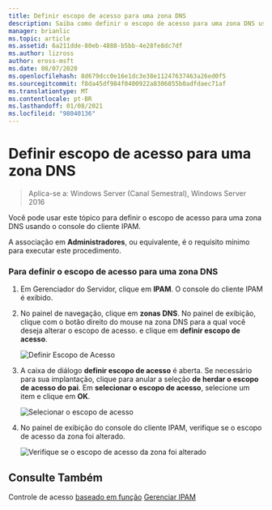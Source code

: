 ```yaml
---
title: Definir escopo de acesso para uma zona DNS
description: Saiba como definir o escopo de acesso para uma zona DNS usando o console do cliente IPAM.
manager: brianlic
ms.topic: article
ms.assetid: 6a211dde-80eb-4888-b5bb-4e28fe8dc7df
ms.author: lizross
author: eross-msft
ms.date: 08/07/2020
ms.openlocfilehash: 8d679dcc0e16e1dc3e38e11247637463a26ed0f5
ms.sourcegitcommit: f8da45df984f0400922a8306855b0adfdaec71af
ms.translationtype: MT
ms.contentlocale: pt-BR
ms.lasthandoff: 01/08/2021
ms.locfileid: "98040136"
---
```

# <a name="set-access-scope-for-a-dns-zone"></a>Definir escopo de acesso para uma zona DNS

>Aplica-se a: Windows Server (Canal Semestral), Windows Server 2016

Você pode usar este tópico para definir o escopo de acesso para uma zona DNS usando o console do cliente IPAM.

A associação em **Administradores**, ou equivalente, é o requisito mínimo para executar este procedimento.

### <a name="to-set-the-access-scope-for-a-dns-zone"></a>Para definir o escopo de acesso para uma zona DNS

1.  Em Gerenciador do Servidor, clique em  **IPAM**. O console do cliente IPAM é exibido.

2.  No painel de navegação, clique em **zonas DNS**. No painel de exibição, clique com o botão direito do mouse na zona DNS para a qual você deseja alterar o escopo de acesso. e clique em **definir escopo de acesso**.

    ![Definir Escopo de Acesso](../../media/Set-Access-Scope-for-a-DNS-Zone/ipam_SetAccessScopeOfZone_02.jpg)

3.  A caixa de diálogo **definir escopo de acesso** é aberta. Se necessário para sua implantação, clique para anular a seleção **de herdar o escopo de acesso do pai**. Em **selecionar o escopo de acesso**, selecione um item e clique em **OK**.

    ![Selecionar o escopo de acesso](../../media/Set-Access-Scope-for-a-DNS-Zone/ipam_SetAccessScopeOfZone_03.jpg)

4.  No painel de exibição do console do cliente IPAM, verifique se o escopo de acesso da zona foi alterado.

    ![Verifique se o escopo de acesso da zona foi alterado](../../media/Set-Access-Scope-for-a-DNS-Zone/ipam_SetAccessScopeOfZone_04.jpg)

## <a name="see-also"></a>Consulte Também
Controle de acesso [baseado em função](Role-based-Access-Control.md) 
 [Gerenciar IPAM](Manage-IPAM.md)



